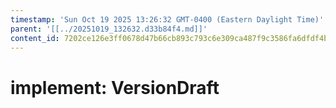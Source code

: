 ```yaml
---
timestamp: 'Sun Oct 19 2025 13:26:32 GMT-0400 (Eastern Daylight Time)'
parent: '[[../20251019_132632.d33b84f4.md]]'
content_id: 7202ce126e3ff0678d47b66cb893c793c6e309ca487f9c3586fa6dfdf4b5ef60
---
```


# implement: VersionDraft
